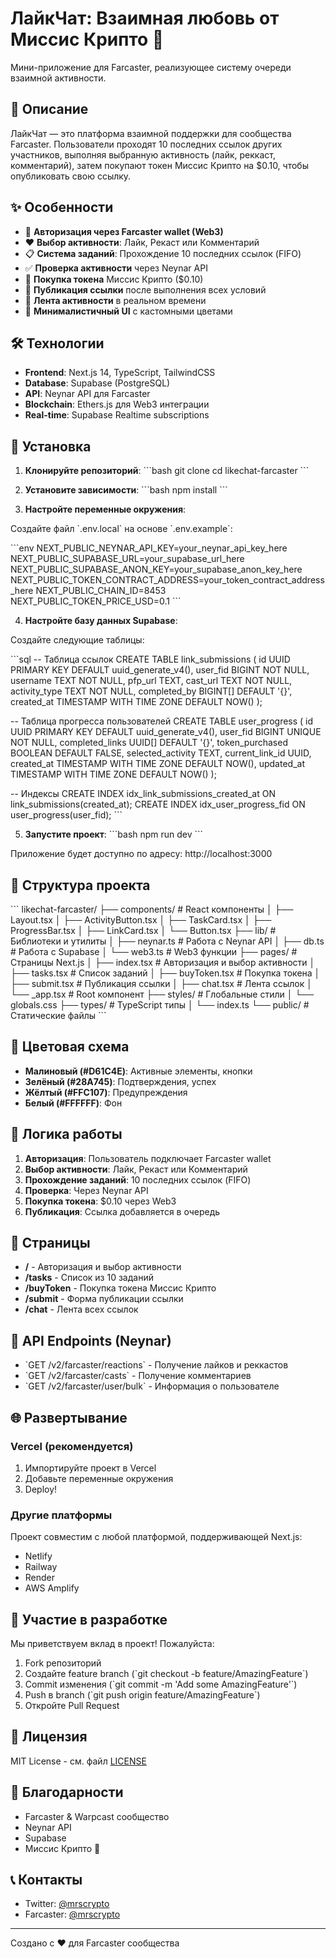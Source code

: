 # ЛайкЧат: Взаимная любовь от Миссис Крипто 💌

Мини-приложение для Farcaster, реализующее систему очереди взаимной активности.

## 🎯 Описание

ЛайкЧат — это платформа взаимной поддержки для сообщества Farcaster. Пользователи проходят 10 последних ссылок других участников, выполняя выбранную активность (лайк, реккаст, комментарий), затем покупают токен Миссис Крипто на $0.10, чтобы опубликовать свою ссылку.

## ✨ Особенности

- 🔐 **Авторизация через Farcaster wallet (Web3)**
- ❤️ **Выбор активности**: Лайк, Рекаст или Комментарий
- 📋 **Система заданий**: Прохождение 10 последних ссылок (FIFO)
- ✅ **Проверка активности** через Neynar API
- 💎 **Покупка токена** Миссис Крипто ($0.10)
- 🚀 **Публикация ссылки** после выполнения всех условий
- 💬 **Лента активности** в реальном времени
- 🎨 **Минималистичный UI** с кастомными цветами

## 🛠 Технологии

- **Frontend**: Next.js 14, TypeScript, TailwindCSS
- **Database**: Supabase (PostgreSQL)
- **API**: Neynar API для Farcaster
- **Blockchain**: Ethers.js для Web3 интеграции
- **Real-time**: Supabase Realtime subscriptions

## 🚀 Установка

1. **Клонируйте репозиторий**:
\`\`\`bash
git clone <repository-url>
cd likechat-farcaster
\`\`\`

2. **Установите зависимости**:
\`\`\`bash
npm install
\`\`\`

3. **Настройте переменные окружения**:

Создайте файл \`.env.local\` на основе \`.env.example\`:

\`\`\`env
NEXT_PUBLIC_NEYNAR_API_KEY=your_neynar_api_key_here
NEXT_PUBLIC_SUPABASE_URL=your_supabase_url_here
NEXT_PUBLIC_SUPABASE_ANON_KEY=your_supabase_anon_key_here
NEXT_PUBLIC_TOKEN_CONTRACT_ADDRESS=your_token_contract_address_here
NEXT_PUBLIC_CHAIN_ID=8453
NEXT_PUBLIC_TOKEN_PRICE_USD=0.1
\`\`\`

4. **Настройте базу данных Supabase**:

Создайте следующие таблицы:

\`\`\`sql
-- Таблица ссылок
CREATE TABLE link_submissions (
  id UUID PRIMARY KEY DEFAULT uuid_generate_v4(),
  user_fid BIGINT NOT NULL,
  username TEXT NOT NULL,
  pfp_url TEXT,
  cast_url TEXT NOT NULL,
  activity_type TEXT NOT NULL,
  completed_by BIGINT[] DEFAULT '{}',
  created_at TIMESTAMP WITH TIME ZONE DEFAULT NOW()
);

-- Таблица прогресса пользователей
CREATE TABLE user_progress (
  id UUID PRIMARY KEY DEFAULT uuid_generate_v4(),
  user_fid BIGINT UNIQUE NOT NULL,
  completed_links UUID[] DEFAULT '{}',
  token_purchased BOOLEAN DEFAULT FALSE,
  selected_activity TEXT,
  current_link_id UUID,
  created_at TIMESTAMP WITH TIME ZONE DEFAULT NOW(),
  updated_at TIMESTAMP WITH TIME ZONE DEFAULT NOW()
);

-- Индексы
CREATE INDEX idx_link_submissions_created_at ON link_submissions(created_at);
CREATE INDEX idx_user_progress_fid ON user_progress(user_fid);
\`\`\`

5. **Запустите проект**:
\`\`\`bash
npm run dev
\`\`\`

Приложение будет доступно по адресу: http://localhost:3000

## 📁 Структура проекта

\`\`\`
likechat-farcaster/
├── components/          # React компоненты
│   ├── Layout.tsx
│   ├── ActivityButton.tsx
│   ├── TaskCard.tsx
│   ├── ProgressBar.tsx
│   ├── LinkCard.tsx
│   └── Button.tsx
├── lib/                # Библиотеки и утилиты
│   ├── neynar.ts       # Работа с Neynar API
│   ├── db.ts           # Работа с Supabase
│   └── web3.ts         # Web3 функции
├── pages/              # Страницы Next.js
│   ├── index.tsx       # Авторизация и выбор активности
│   ├── tasks.tsx       # Список заданий
│   ├── buyToken.tsx    # Покупка токена
│   ├── submit.tsx      # Публикация ссылки
│   ├── chat.tsx        # Лента ссылок
│   └── _app.tsx        # Root компонент
├── styles/             # Глобальные стили
│   └── globals.css
├── types/              # TypeScript типы
│   └── index.ts
└── public/             # Статические файлы
\`\`\`

## 🎨 Цветовая схема

- **Малиновый (#D61C4E)**: Активные элементы, кнопки
- **Зелёный (#28A745)**: Подтверждения, успех
- **Жёлтый (#FFC107)**: Предупреждения
- **Белый (#FFFFFF)**: Фон

## 🔄 Логика работы

1. **Авторизация**: Пользователь подключает Farcaster wallet
2. **Выбор активности**: Лайк, Рекаст или Комментарий
3. **Прохождение заданий**: 10 последних ссылок (FIFO)
4. **Проверка**: Через Neynar API
5. **Покупка токена**: $0.10 через Web3
6. **Публикация**: Ссылка добавляется в очередь

## 📱 Страницы

- **/** - Авторизация и выбор активности
- **/tasks** - Список из 10 заданий
- **/buyToken** - Покупка токена Миссис Крипто
- **/submit** - Форма публикации ссылки
- **/chat** - Лента всех ссылок

## 🔧 API Endpoints (Neynar)

- \`GET /v2/farcaster/reactions\` - Получение лайков и реккастов
- \`GET /v2/farcaster/casts\` - Получение комментариев
- \`GET /v2/farcaster/user/bulk\` - Информация о пользователе

## 🌐 Развертывание

### Vercel (рекомендуется)

1. Импортируйте проект в Vercel
2. Добавьте переменные окружения
3. Deploy!

### Другие платформы

Проект совместим с любой платформой, поддерживающей Next.js:
- Netlify
- Railway
- Render
- AWS Amplify

## 🤝 Участие в разработке

Мы приветствуем вклад в проект! Пожалуйста:

1. Fork репозиторий
2. Создайте feature branch (\`git checkout -b feature/AmazingFeature\`)
3. Commit изменения (\`git commit -m 'Add some AmazingFeature'\`)
4. Push в branch (\`git push origin feature/AmazingFeature\`)
5. Откройте Pull Request

## 📝 Лицензия

MIT License - см. файл [LICENSE](LICENSE)

## 🙏 Благодарности

- Farcaster & Warpcast сообщество
- Neynar API
- Supabase
- Миссис Крипто 💌

## 📞 Контакты

- Twitter: [@mrscrypto](https://twitter.com/mrscrypto)
- Farcaster: [@mrscrypto](https://warpcast.com/mrscrypto)

---

Создано с ❤️ для Farcaster сообщества

